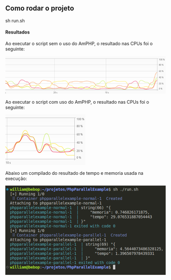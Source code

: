 ## Como rodar o projeto

sh run.sh

#### Resultados

Ao executar o script sem o uso do AmPHP, o resultado nas CPUs foi o seguinte:

![This is an image](https://github.com/WilliamMaia/PhpParallelExample/blob/php72/container_normal.png)

Ao executar o script com uso do AmPHP, o resultado nas CPUs foi o seguinte:

![This is an image](https://github.com/WilliamMaia/PhpParallelExample/blob/php72/container_parallel.png)

Abaixo um compilado do resultado de tempo e memoria usada na execução:

![This is an image](https://github.com/WilliamMaia/PhpParallelExample/blob/php72/resultado_execucao.png)

